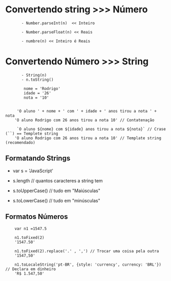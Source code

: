 # Convertendo  string >>> Número

            
           - Number.parseInt(n)  << Inteiro

           - Number.parseFloat(n) << Reais

           - numbre(n) << Inteiro é Reais


# Convertendo  Número >>> String


           - String(n)
           - n.toString()
```JS
        nome = 'Rodrigo'
        idade = '26'
        nota = '10'

    
     'O aluno ' + nome + ' com ' + idade + ' anos tirou a nota ' + nota
    'O aluno Rodrigo com 26 anos tirou a nota 10' // Contatenação
    
     `O aluno ${nome} com ${idade} anos tirou a nota ${nota}` // Crase (``) == Templete string
    'O aluno Rodrigo com 26 anos tirou a nota 10' // Template string (recomendado)
```

## Formatando Strings

* var  s = 'JavaScript'

- s.length    // quantos caracteres a string tem

- s.toUpperCase() // tudo em "Maiúsculas"

- s.toLowerCase() // tudo em "minúsculas"
    
## Formatos Números
```JS
    var n1 =1547.5
    
    n1.toFixed(2)
    '1547.50'

    n1.toFixed(2).replace('.' , ',') // Trocar uma coisa pela outra
    '1547,50'

    n1.toLocaleString('pt-BR', {style: 'currency', currency: 'BRL'}) // Declara em dinheiro
    'R$ 1.547,50'
```